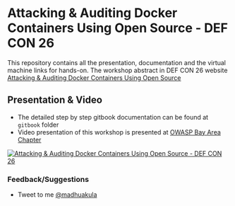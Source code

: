 # Attacking & Auditing Docker Containers Using Open Source - DEF CON 26

This repository contains all the presentation, documentation and the virtual machine links for hands-on. The workshop abstract in DEF CON 26 website [Attacking & Auditing Docker Containers Using Open Source](https://defcon.org/html/defcon-26/dc-26-workshops.html#akula)

## Presentation & Video

* The detailed step by step gitbook documentation can be found at `gitbook` folder
* Video presentation of this workshop is presented at [OWASP Bay Area Chapter](https://www.meetup.com/Bay-Area-OWASP/events/253585296/)

[![Attacking & Auditing Docker Containers Using Open Source - DEF CON 26](http://img.youtube.com/vi/ru7GicI5iyI/0.jpg)](https://youtu.be/ru7GicI5iyI)

### Feedback/Suggestions

* Tweet to me [@madhuakula](https://twitter.com/madhuakula)
